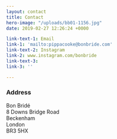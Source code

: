 ```yaml
---
layout: contact
title: Contact
hero-image: "/uploads/bb01-1156.jpg"
date: 2019-02-27 12:26:24 +0000

link-text-1: Email
link-1: 'mailto:pippacooke@bonbride.com'
link-text-2: Instagram
link-2: www.instagram.com/bonbride
link-text-3: 
link-3: ''

---
```

### Address

Bon Bridé  
8 Downs Bridge Road  
Beckenham  
London  
BR3 5HX